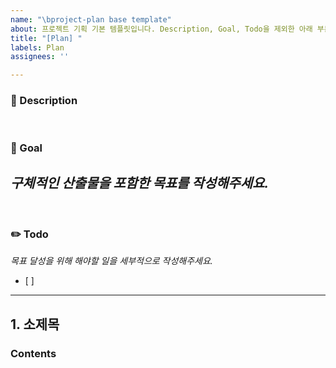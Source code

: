 ```yaml
---
name: "\bproject-plan base template"
about: 프로젝트 기획 기본 템플릿입니다. Description, Goal, Todo을 제외한 아래 부분은 자유롭게 수정 사용이 가능합니다.
title: "[Plan] "
labels: Plan
assignees: ''

---
```


### 📌 Description


<br>

### 🎈 Goal
*구체적인 산출물을 포함한 목표를 작성해주세요.*
- 

<br>

### ✏️ Todo
*목표 달성을 위해 해야할 일을 세부적으로 작성해주세요.*
- [ ] 

------

## 1. 소제목
### Contents
